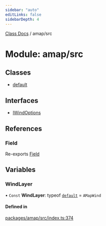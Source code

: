 ```yaml
---
sidebar: "auto"
editLinks: false
sidebarDepth: 4
---
```


[Class Docs](../index.md) / amap/src

# Module: amap/src

## Classes

- [default](../classes/amap_src.default.md)

## Interfaces

- [IWindOptions](../interfaces/amap_src.IWindOptions.md)

## References

### Field

Re-exports [Field](../classes/maptalks_src.Field.md)

## Variables

### WindLayer

• `Const` **WindLayer**: typeof [`default`](../classes/amap_src.default.md) = `AMapWind`

#### Defined in

[packages/amap/src/index.ts:374](https://github.com/sakitam-fdd/wind-layer/blob/cc04063/packages/amap/src/index.ts#L374)
